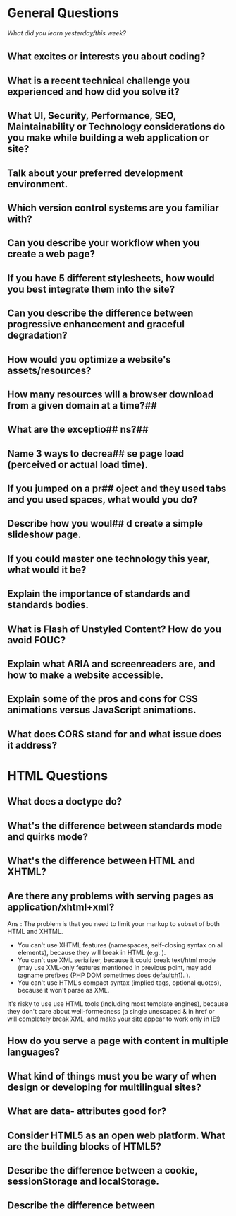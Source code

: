 # General Questions

###### What did you learn yesterday/this week?
## What excites or interests you about coding?
## What is a recent technical challenge you experienced and how did you solve it?
## What UI, Security, Performance, SEO, Maintainability or Technology considerations do you make while building a web application or site?
## Talk about your preferred development environment.
## Which version control systems are you familiar with?
## Can you describe your workflow when you create a web page?
## If you have 5 different stylesheets, how would you best integrate them into the site?
## Can you describe the difference between progressive enhancement and graceful degradation?
## How would you optimize a website's assets/resources?
## How many resources will a browser download from a given domain at a time?## 
## What are the exceptio## ns?## 
## Name 3 ways to decrea## se page load (perceived or actual load time).
## If you jumped on a pr## oject and they used tabs and you used spaces, what would you do?
## Describe how you woul## d create a simple slideshow page.
## If you could master one technology this year, what would it be?
## Explain the importance of standards and standards bodies.
## What is Flash of Unstyled Content? How do you avoid FOUC?
## Explain what ARIA and screenreaders are, and how to make a website accessible.
## Explain some of the pros and cons for CSS animations versus JavaScript animations.
## What does CORS stand for and what issue does it address?

# HTML Questions

## What does a doctype do?
## What's the difference between standards mode and quirks mode?
## What's the difference between HTML and XHTML?
## Are there any problems with serving pages as application/xhtml+xml?
Ans : The problem is that you need to limit your markup to subset of both HTML and XHTML.

- You can't use XHTML features (namespaces, self-closing syntax on all elements), because they will break in HTML (e.g. <script/> is unclosed to text/html parser and will kill document up to next </script>).
- You can't use XML serializer, because it could break text/html mode (may use XML-only features mentioned in previous point, may add tagname prefixes (PHP DOM sometimes does <default:h1>). <script> is CDATA in HTML, but XML serializer may output <script>if (a &amp;&amp; b)</script>).
- You can't use HTML's compact syntax (implied tags, optional quotes), because it won't parse as XML.

It's risky to use use HTML tools (including most template engines), because they don't care about well-formedness (a single unescaped & in href or <br> will completely break XML, and make your site appear to work only in IE!)

## How do you serve a page with content in multiple languages?
## What kind of things must you be wary of when design or developing for multilingual sites?
## What are data- attributes good for?
## Consider HTML5 as an open web platform. What are the building blocks of HTML5?
## Describe the difference between a cookie, sessionStorage and localStorage.
## Describe the difference between <script>, <script async> and <script defer>.
## Why is it generally a good idea to position CSS <link>s between <head></head> and JS <script>s just before </body>? Do you know any exceptions?
## What is progressive rendering?
## Have you used different HTML templating languages before?

# CSS Questions 

##  What is the difference between classes and ID's in CSS?
## What's the difference between "resetting" and "normalizing" CSS? Which would you choose, and why?
## Describe Floats and how they work.
## Describe z-index and how stacking context is formed.
## Describe BFC(Block Formatting Context) and how it works.
## What are the various clearing techniques and which is appropriate for what context?
## Explain CSS sprites, and how you would implement them on a page or site.
## What are your favourite image replacement techniques and which do you use when?
## How would you approach fixing browser-specific styling issues?
## How do you serve your pages for feature-constrained browsers?
## What techniques/processes do you use?
## What are the different ways to visually hide content (and make it available only for screen readers)?
## Have you ever used a grid system, and if so, what do you prefer?
## Have you used or implemented media queries or mobile specific layouts/CSS?
## Are you familiar with styling SVG?
## How do you optimize your webpages for print?
## What are some of the "gotchas" for writing efficient CSS?
## What are the advantages/disadvantages of using CSS preprocessors?
## Describe what you like and dislike about the CSS preprocessors you have used.
## How would you implement a web design comp that uses non-standard fonts?
## Explain how a browser determines what elements match a CSS selector.
## Describe pseudo-elements and discuss what they are used for.
## Explain your understanding of the box model and how you would tell the browser in CSS to render your layout in different box models.
## What does * { box-sizing: border-box; } do? What are its advantages?
## List as many values for the display property that you can remember.
## What's the difference between inline and inline-block?
Ans : Inline elements:

respect left & right margins and padding, but not top & bottom
cannot have a width and height set
allow other elements to sit to their left and right.
Block elements:

respect all of those
force a line break after the block element
Inline-block elements:

allow other elements to sit to their left and right
respect top & bottom margins and padding
respect height and width

## What's the difference between a relative, fixed, absolute and statically positioned element?
## The 'C' in CSS stands for Cascading. How is priority determined in assigning styles (a few examples)? How can you use this system to your advantage?
## What existing CSS frameworks have you used locally, or in production? How would you change/improve them?
## Have you played around with the new CSS Flexbox or Grid specs?
## How is responsive design different from adaptive design?
## Have you ever worked with retina graphics? If so, when and what techniques did you use?
## Is there any reason you'd want to use translate() instead of absolute positioning, or vice-versa? And why?

# JS Questions
## How to implement polymorphism in JS?
## Explain event delegation
## Explain how this works in JavaScript
## Explain how prototypal inheritance works
## What do you think of AMD vs CommonJS?
## Explain why the following doesn't work as an IIFE: function foo(){ }();.
## What needs to be changed to properly make it an IIFE?
## What's the difference between a variable that is: null, undefined or undecl## ared?
## How would you go about checking for any of these states?
## What is a closure, and how/why would you use one?
## What's a typical use case for anonymous functions?
## How do you organize your code? (module pattern, classical inheritance?)
## What's the difference between host objects and native objects?
## Difference between: function Person(){}, var person = Person(), and var person = new Person()?
## What's the difference between .call and .apply?
Explain Function.prototype.bind.
## When would you use document.write()?
## What's the difference between feature detection, feature inference, and using the UA string?
## Explain AJAX in as much detail as possible.
## Explain how JSONP works (and how it's not really AJAX).
## Have you ever used JavaScript templating?
## If so, what libraries have you used?
## Explain "hoisting".
## Describe event bubbling.
## What's the difference between an "attribute" and a "property"?
## Why is extending built-in JavaScript objects not a good idea?
## Difference between document load event and document ready event?
## What is the difference between == and ===?
## Explain the same-origin policy with regards to JavaScript.
## Make this work:
duplicate([1,2,3,4,5]); // [1,2,3,4,5,1,2,3,4,5]
## Why is it called a Ternary expression, what does the word "Ternary" indicate?
## What is "use strict";? what are the advantages and disadvantages to using it?
## Create a for loop that iterates up to 100 while outputting "fizz" at multiples of 3, "buzz" at multiples of 5 and "fizzbuzz" at multiples of 3 and 5
## Why is it, in general, a good idea to leave the global scope of a website as-is and never touch it?
## Why would you use something like the load event? Does this event have disadvantages? Do you know any alternatives, and why would you use those?
## Explain what a single page app is and how to make one SEO-friendly.
## What is the extent of your experience with Promises and/or their polyfills?
## What are the pros and cons of using Promises instead of callbacks?
## What are some of the advantages/disadvantages of writing JavaScript code in a language that compiles to JavaScript?
## What tools and techniques do you use debugging JavaScript code?
## What language constructions do you use for iterating over object properties and array items?
## Explain the difference between mutable and immutable objects.
## What is an example of an immutable object in JavaScript?
## What are the pros and cons of immutability?
## How can you achieve immutability in your own code?
# Testing Questions

## What are some advantages/disadvantages to testing your code?
## What tools would you use to test your code's functionality?
## What is the difference between a unit test and a functional/integration test?
## What is the purpose of a code style linting tool?

# Performance Questions

## What tools would you use to find a performance bug in your code?
## What are some ways you may improve your website's scrolling performance?
## Explain the difference between layout, painting and compositing.
# Network Questions:

## Traditionally, why has it been better to serve site assets from multiple domains?
## Do your best to describe the process from the time you type in a website's URL to it finishing loading on your screen.
## What are the differences between Long-Polling, Websockets and Server-Sent Events?
## Explain the following request and response headers:
## Diff. between Expires, Date, Age and If-Modified-...
## Do Not Track
## Cache-Control
## Transfer-Encoding
## ETag
## X-Frame-Options
## What are HTTP actions? List all HTTP actions that you know, and explain them.
